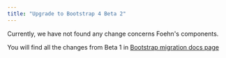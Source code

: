 ```yaml
---
title: "Upgrade to Bootstrap 4 Beta 2"
---
```


Currently, we have not found any change concerns Foehn's components.

You will find all the changes from Beta 1 in [Bootstrap migration docs
page](http://getbootstrap.com/docs/4.0/migration/#beta-2-changes)

